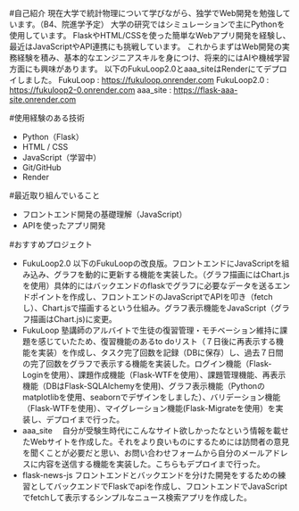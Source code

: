#自己紹介
現在大学で統計物理について学びながら、独学でWeb開発を勉強しています。（B4、院進学予定）
大学の研究ではシミュレーションで主にPythonを使用しています。
FlaskやHTML/CSSを使った簡単なWebアプリ開発を経験し、最近はJavaScriptやAPI連携にも挑戦しています。
これからまずはWeb開発の実務経験を積み、基本的なエンジニアスキルを身につけ、将来的にはAIや機械学習方面にも興味があります。
以下のFukuLoop2.0とaaa_siteはRenderにてデプロイしました。
FukuLoop : https://fukuloop.onrender.com
FukuLoop2.0 : https://fukuloop2-0.onrender.com
aaa_site : https://flask-aaa-site.onrender.com

#使用経験のある技術
- Python（Flask）
- HTML / CSS
- JavaScript（学習中）
- Git/GitHub
- Render

#最近取り組んでいること
- フロントエンド開発の基礎理解（JavaScript）
- APIを使ったアプリ開発

#おすすめプロジェクト
- FukuLoop2.0
  以下のFukuLoopの改良版。フロントエンドにJavaScriptを組み込み、グラフを動的に更新する機能を実装した。（グラフ描画にはChart.jsを使用）具体的にはバックエンドのflaskでグラフに必要なデータを送るエンドポイントを作成し、フロントエンドのJavaScriptでAPIを叩き（fetchし）、Chart.jsで描画するという仕組み。グラフ表示機能をJavaScript（グラフ描画はChart.js)に変更。
- FukuLoop
  塾講師のアルバイトで生徒の復習管理・モチベーション維持に課題を感じていたため、復習機能のあるto doリスト（７日後に再表示する機能を実装）を作成し、タスク完了回数を記録（DBに保存）し、過去７日間の完了回数をグラフで表示する機能を実装した。ログイン機能（Flask-Loginを使用）、課題作成機能（Flask-WTFを使用）、課題管理機能、再表示機能（DBはFlask-SQLAlchemyを使用)、グラフ表示機能（Pythonのmatplotlibを使用、seabornでデザインをしました）、バリデーション機能（Flask-WTFを使用）、マイグレーション機能(Flask-Migrateを使用）を実装し、デプロイまで行った。
- aaa_site
　自分が受験生時代にこんなサイト欲しかったなという情報を載せたWebサイトを作成した。それをより良いものにするためには訪問者の意見を聞くことが必要だと思い、お問い合わせフォームから自分のメールアドレスに内容を送信する機能を実装した。こちらもデプロイまで行った。
- flask-news-js
  フロントエンドとバックエンドを分けた開発をするための練習としてバックエンドでFlaskでapiを作成し、フロントエンドでJavaScriptでfetchして表示するシンプルなニュース検索アプリを作成した。

